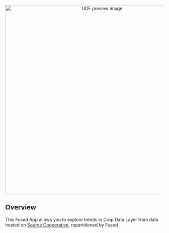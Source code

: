 <!--fused:preview-->
<p align="center"><img src="https://fused-magic.s3.amazonaws.com/thumbnails/apps-public/CDL_stats_preview.png" width="600" alt="UDF preview image"></p>

<!--fused:readme-->
## Overview

This Fused App allows you to explore trends in Crop Data Layer from data hosted on [Source Cooperative](https://source.coop/fused/hex/release_2025_04_beta/cdl), repartitioned by Fused

